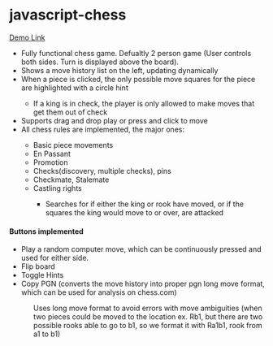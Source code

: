 # javascript-chess


[Demo Link](https://mdurc.github.io/javascript-chess) 

<ul>
  <li>Fully functional chess game. Defualtly 2 person game (User controls both sides. Turn is displayed above the board).</li>
  <li>Shows a move history list on the left, updating dynamically</li>
  <li>When a piece is clicked, the only possible move squares for the piece are highlighted with a circle hint</li>
  <ul>
    <li>If a king is in check, the player is only allowed to make moves that get them out of check</li>
  </ul>
  <li>Supports drag and drop play or press and click to move</li>
  <li>All chess rules are implemented, the major ones:</li>
  <ul>
    <li>Basic piece movements</li>
    <li>En Passant</li>
    <li>Promotion</li>
    <li>Checks(discovery, multiple checks), pins</li>
    <li>Checkmate, Stalemate</li>
    <li>Castling rights</li>
    <ul>
      <li>Searches for if either the king or rook have moved, or if the squares the king would move to or over, are attacked</li>
    </ul>
  </ul>
</ul>

#### Buttons implemented
<ul>
  <li>Play a random computer move, which can be continuously pressed and used for either side.</li>
  <li>Flip board</li>
  <li>Toggle Hints</li>
  <li>Copy PGN (converts the move history into proper pgn long move format, which can be used for analysis on chess.com)</li>
  <ul>Uses long move format to avoid errors with move ambiguities (when two pieces could be moved to the location ex. Rb1, but there are two possible rooks able to go to b1, so we format it with Ra1b1, rook from a1 to b1)</ul>
</ul>
